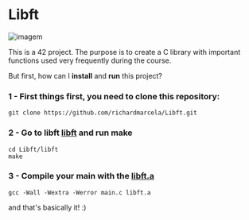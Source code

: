 # Libft

![imagem](https://user-images.githubusercontent.com/101434516/201757705-cc46b770-b8ce-4e6e-b5be-82737b6b0e78.png)

This is a 42 project. The purpose is to create a C library with important functions used very frequently during the course.

But first, how can I <b>install</b> and <b>run</b> this project? 

### 1 - First things first, you need to clone this repository: 

    git clone https://github.com/richardmarcela/Libft.git
  
### 2 - Go to libft <u>libft</u> and run <b>make</b>

    cd Libft/libft
    make
        
 ### 3 - Compile your main with the <u>libft.a</u>
    
    gcc -Wall -Wextra -Werror main.c libft.a
        
and that's basically it! :)
